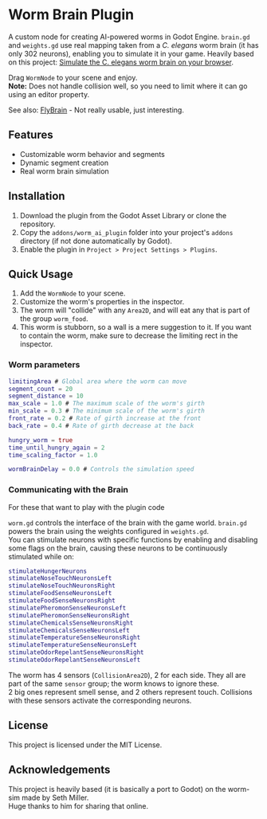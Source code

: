 # Worm Brain Plugin
A custom node for creating AI-powered worms in Godot Engine.
`brain.gd` and `weights.gd` use real mapping taken from a *C. elegans* worm brain (it has only 302 neurons), enabling you to simulate it in your game.
Heavily based on this project: [Simulate the C. elegans worm brain on your browser](https://github.com/heyseth/worm-sim).

Drag `WormNode` to your scene and enjoy.  
**Note:** Does not handle collision well, so you need to limit where it can go using an editor property.   
  
See also: [FlyBrain](https://github.com/leparlon/flybrain) - Not really usable, just interesting.
## Features
- Customizable worm behavior and segments
- Dynamic segment creation
- Real worm brain simulation

## Installation
1. Download the plugin from the Godot Asset Library or clone the repository.
2. Copy the `addons/worm_ai_plugin` folder into your project's `addons` directory (if not done automatically by Godot).
3. Enable the plugin in `Project > Project Settings > Plugins`.

## Quick Usage
1. Add the `WormNode` to your scene.
2. Customize the worm's properties in the inspector.
3. The worm will "collide" with any `Area2D`, and will eat any that is part of the group `worm_food`.
4. This worm is stubborn, so a wall is a mere suggestion to it. If you want to contain the worm, make sure to decrease the limiting rect in the inspector.

### Worm parameters
```gd
limitingArea # Global area where the worm can move
segment_count = 20
segment_distance = 10 
max_scale = 1.0 # The maximum scale of the worm's girth
min_scale = 0.3 # The minimum scale of the worm's girth
front_rate = 0.2 # Rate of girth increase at the front
back_rate = 0.4 # Rate of girth decrease at the back

hungry_worm = true
time_until_hungry_again = 2
time_scaling_factor = 1.0

wormBrainDelay = 0.0 # Controls the simulation speed
```

### Communicating with the Brain
For these that want to play with the plugin code

`worm.gd` controls the interface of the brain with the game world. 
`brain.gd` powers the brain using the weights configured in `weights.gd`.  
You can stimulate neurons with specific functions by enabling and disabling some flags on the brain, causing these neurons to be continuously stimulated while on:

```gd
stimulateHungerNeurons
stimulateNoseTouchNeuronsLeft
stimulateNoseTouchNeuronsRight
stimulateFoodSenseNeuronsLeft
stimulateFoodSenseNeuronsRight
stimulatePheromonSenseNeuronsLeft
stimulatePheromonSenseNeuronsRight
stimulateChemicalsSenseNeuronsRight
stimulateChemicalsSenseNeuronsLeft
stimulateTemperatureSenseNeuronsRight
stimulateTemperatureSenseNeuronsLeft
stimulateOdorRepelantSenseNeuronsRight
stimulateOdorRepelantSenseNeuronsLeft
```

The worm has 4 sensors (`CollisionArea2D`), 2 for each side. They all are part of the same `sensor` group; the worm knows to ignore these.  
2 big ones represent smell sense, and 2 others represent touch. Collisions with these sensors activate the corresponding neurons.

## License
This project is licensed under the MIT License.

## Acknowledgements
This project is heavily based (it is basically a port to Godot) on the worm-sim made by Seth Miller.  
Huge thanks to him for sharing that online.
